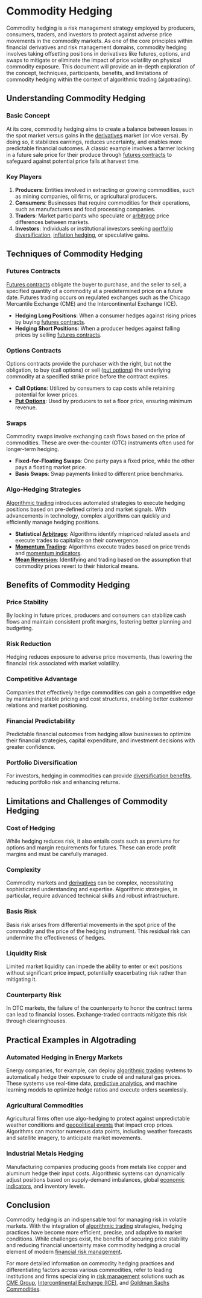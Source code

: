 # Commodity Hedging

Commodity hedging is a risk management strategy employed by producers, consumers, traders, and investors to protect against adverse price movements in the commodity markets. As one of the core principles within financial derivatives and risk management domains, commodity hedging involves taking offsetting positions in derivatives like futures, options, and swaps to mitigate or eliminate the impact of price volatility on physical commodity exposure. This document will provide an in-depth exploration of the concept, techniques, participants, benefits, and limitations of commodity hedging within the context of algorithmic trading (algotrading).

## Understanding Commodity Hedging

### Basic Concept

At its core, commodity hedging aims to create a balance between losses in the spot market versus gains in the [derivatives](../d/derivatives.md) market (or vice versa). By doing so, it stabilizes earnings, reduces uncertainty, and enables more predictable financial outcomes. A classic example involves a farmer locking in a future sale price for their produce through [futures contracts](../f/futures_contracts.md) to safeguard against potential price falls at harvest time.

### Key Players

1. **Producers**: Entities involved in extracting or growing commodities, such as mining companies, oil firms, or agricultural producers.
2. **Consumers**: Businesses that require commodities for their operations, such as manufacturers and food processing companies.
3. **Traders**: Market participants who speculate or [arbitrage](../a/arbitrage.md) price differences between markets.
4. **Investors**: Individuals or institutional investors seeking [portfolio diversification](../p/portfolio_diversification.md), [inflation hedging](../i/inflation_hedging.md), or speculative gains.

## Techniques of Commodity Hedging

### Futures Contracts

[Futures contracts](../f/futures_contracts.md) obligate the buyer to purchase, and the seller to sell, a specified quantity of a commodity at a predetermined price on a future date. Futures trading occurs on regulated exchanges such as the Chicago Mercantile Exchange (CME) and the Intercontinental Exchange (ICE).

- **Hedging Long Positions**: When a consumer hedges against rising prices by buying [futures contracts](../f/futures_contracts.md).
- **Hedging Short Positions**: When a producer hedges against falling prices by selling [futures contracts](../f/futures_contracts.md).

### Options Contracts

Options contracts provide the purchaser with the right, but not the obligation, to buy (call options) or sell ([put options](../p/put_options.md)) the underlying commodity at a specified strike price before the contract expires.

- **Call Options**: Utilized by consumers to cap costs while retaining potential for lower prices.
- **[Put Options](../p/put_options.md)**: Used by producers to set a floor price, ensuring minimum revenue.

### Swaps

Commodity swaps involve exchanging cash flows based on the price of commodities. These are over-the-counter (OTC) instruments often used for longer-term hedging.

- **Fixed-for-Floating Swaps**: One party pays a fixed price, while the other pays a floating market price.
- **Basis Swaps**: Swap payments linked to different price benchmarks.

### Algo-Hedging Strategies

[Algorithmic trading](../a/algorithmic_trading.md) introduces automated strategies to execute hedging positions based on pre-defined criteria and market signals. With advancements in technology, complex algorithms can quickly and efficiently manage hedging positions.

- **Statistical [Arbitrage](../a/arbitrage.md)**: Algorithms identify mispriced related assets and execute trades to capitalize on their convergence.
- **[Momentum Trading](../m/momentum_trading.md)**: Algorithms execute trades based on price trends and [momentum indicators](../m/momentum_indicators.md).
- **[Mean Reversion](../m/mean_reversion.md)**: Identifying and trading based on the assumption that commodity prices revert to their historical means.

## Benefits of Commodity Hedging

### Price Stability

By locking in future prices, producers and consumers can stabilize cash flows and maintain consistent profit margins, fostering better planning and budgeting.

### Risk Reduction

Hedging reduces exposure to adverse price movements, thus lowering the financial risk associated with market volatility.

### Competitive Advantage

Companies that effectively hedge commodities can gain a competitive edge by maintaining stable pricing and cost structures, enabling better customer relations and market positioning.

### Financial Predictability

Predictable financial outcomes from hedging allow businesses to optimize their financial strategies, capital expenditure, and investment decisions with greater confidence.

### Portfolio Diversification

For investors, hedging in commodities can provide [diversification benefits](../d/diversification_benefits.md), reducing portfolio risk and enhancing returns.

## Limitations and Challenges of Commodity Hedging

### Cost of Hedging

While hedging reduces risk, it also entails costs such as premiums for options and margin requirements for futures. These can erode profit margins and must be carefully managed.

### Complexity

Commodity markets and [derivatives](../d/derivatives.md) can be complex, necessitating sophisticated understanding and expertise. Algorithmic strategies, in particular, require advanced technical skills and robust infrastructure.

### Basis Risk

Basis risk arises from differential movements in the spot price of the commodity and the price of the hedging instrument. This residual risk can undermine the effectiveness of hedges.

### Liquidity Risk

Limited market liquidity can impede the ability to enter or exit positions without significant price impact, potentially exacerbating risk rather than mitigating it.

### Counterparty Risk

In OTC markets, the failure of the counterparty to honor the contract terms can lead to financial losses. Exchange-traded contracts mitigate this risk through clearinghouses.

## Practical Examples in Algotrading

### Automated Hedging in Energy Markets

Energy companies, for example, can deploy [algorithmic trading](../a/algorithmic_trading.md) systems to automatically hedge their exposure to crude oil and natural gas prices. These systems use real-time data, [predictive analytics](../p/predictive_analytics.md), and machine learning models to optimize hedge ratios and execute orders seamlessly.

### Agricultural Commodities

Agricultural firms often use algo-hedging to protect against unpredictable weather conditions and [geopolitical events](../g/geopolitical_events.md) that impact crop prices. Algorithms can monitor numerous data points, including weather forecasts and satellite imagery, to anticipate market movements.

### Industrial Metals Hedging

Manufacturing companies producing goods from metals like copper and aluminum hedge their input costs. Algorithmic systems can dynamically adjust positions based on supply-demand imbalances, global [economic indicators](../e/economic_indicators.md), and inventory levels.

## Conclusion

Commodity hedging is an indispensable tool for managing risk in volatile markets. With the integration of [algorithmic trading](../a/algorithmic_trading.md) strategies, hedging practices have become more efficient, precise, and adaptive to market conditions. While challenges exist, the benefits of securing price stability and reducing financial uncertainty make commodity hedging a crucial element of modern [financial risk management](../f/financial_risk_management.md).

For more detailed information on commodity hedging practices and differentiating factors across various commodities, refer to leading institutions and firms specializing in [risk management](../r/risk_management.md) solutions such as [CME Group](https://www.cmegroup.com/), [Intercontinental Exchange (ICE)](https://www.intercontinentalexchange.com/), and [Goldman Sachs Commodities](https://www.goldmansachs.com/what-we-do/trading/commodities/index.html).